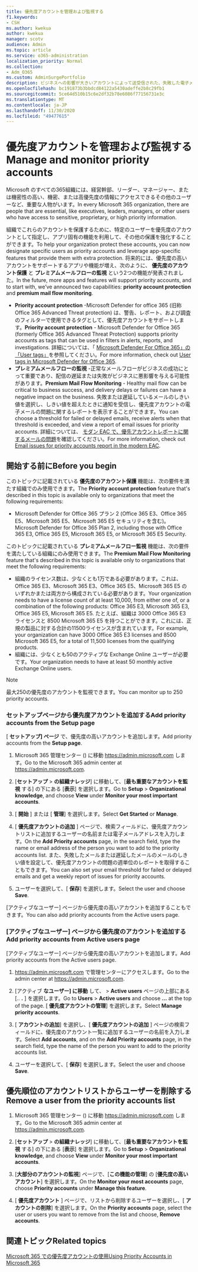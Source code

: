 ```yaml
---
title: 優先度アカウントを管理および監視する
f1.keywords:
- CSH
ms.author: kwekua
author: kwekua
manager: scotv
audience: Admin
ms.topic: article
ms.service: o365-administration
localization_priority: Normal
ms.collection:
- Adm_O365
ms.custom: AdminSurgePortfolio
description: ビジネスへの影響が大きいアカウントによって送受信された、失敗した電子メールメッセージと遅延した電子メールメッセージを監視します。
ms.openlocfilehash: bc191873b3bbdcd84122a5430adeffe2b8c29fb1
ms.sourcegitcommit: 5ce64d510b15c6e2df32b78e6086f77156731e3c
ms.translationtype: MT
ms.contentlocale: ja-JP
ms.lasthandoff: 11/30/2020
ms.locfileid: "49477615"
---
```

# <a name="manage-and-monitor-priority-accounts"></a><span data-ttu-id="af6f0-103">優先度アカウントを管理および監視する</span><span class="sxs-lookup"><span data-stu-id="af6f0-103">Manage and monitor priority accounts</span></span>

<span data-ttu-id="af6f0-104">Microsoft のすべての365組織には、経営幹部、リーダー、マネージャー、または機密性の高い、機密、または高優先度の情報にアクセスできるその他のユーザーなど、重要な人物がいます。</span><span class="sxs-lookup"><span data-stu-id="af6f0-104">In every Microsoft 365 organization, there are people that are essential, like executives, leaders, managers, or other users who have access to sensitive, proprietary, or high priority information.</span></span>

<span data-ttu-id="af6f0-105">組織でこれらのアカウントを保護するために、特定のユーザーを優先度のアカウントとして指定し、アプリ固有の機能を利用して、その他の保護を強化することができます。</span><span class="sxs-lookup"><span data-stu-id="af6f0-105">To help your organization protect these accounts, you can now designate specific users as priority accounts and leverage app-specific features that provide them with extra protection.</span></span> <span data-ttu-id="af6f0-106">将来的には、優先度の高いアカウントをサポートするアプリや機能が増え、次のように、 **優先度のアカウント保護** と **プレミアムメールフローの監視** という2つの機能が発表されました。</span><span class="sxs-lookup"><span data-stu-id="af6f0-106">In the future, more apps and features will support priority accounts, and to start with, we’ve announced two capabilities: **priority account protection** and **premium mail flow monitoring**.</span></span>

- <span data-ttu-id="af6f0-107">**Priority account protection** -Microsoft Defender for office 365 (旧称 Office 365 Advanced Threat protection) は、警告、レポート、および調査のフィルターで使用できるタグとして、優先度アカウントをサポートします。</span><span class="sxs-lookup"><span data-stu-id="af6f0-107">**Priority account protection** - Microsoft Defender for Office 365 (formerly Office 365 Advanced Threat Protection) supports priority accounts as tags that can be used in filters in alerts, reports, and investigations.</span></span> <span data-ttu-id="af6f0-108">詳細については、「 [Microsoft Defender For Office 365」の「User tags」](https://docs.microsoft.com/microsoft-365/security/office-365-security/user-tags?view=o365-worldwide)を参照してください。</span><span class="sxs-lookup"><span data-stu-id="af6f0-108">For more information, check out [User tags in Microsoft Defender for Office 365](https://docs.microsoft.com/microsoft-365/security/office-365-security/user-tags?view=o365-worldwide).</span></span>
- <span data-ttu-id="af6f0-109">**プレミアムメールフローの監視** -正常なメールフローがビジネスの成功にとって重要であり、配信の遅延または失敗がビジネスに悪影響を与える可能性があります。</span><span class="sxs-lookup"><span data-stu-id="af6f0-109">**Premium Mail Flow Monitoring** - Healthy mail flow can be critical to business success, and delivery delays or failures can have a negative impact on the business.</span></span> <span data-ttu-id="af6f0-110">失敗または遅延しているメールのしきい値を選択し、しきい値を超えたときに通知を受信し、優先度アカウントの電子メールの問題に関するレポートを表示することができます。</span><span class="sxs-lookup"><span data-stu-id="af6f0-110">You can choose a threshold for failed or delayed emails, receive alerts when that threshold is exceeded, and view a report of email issues for priority accounts.</span></span> <span data-ttu-id="af6f0-111">詳細については、 [モダン EAC で、優先アカウントレポートに関するメールの問題](https://docs.microsoft.com/exchange/monitoring/mail-flow-reports/mfr-email-issues-for-priority-accounts-report)を確認してください。</span><span class="sxs-lookup"><span data-stu-id="af6f0-111">For more information, check out [Email issues for priority accounts report in the modern EAC](https://docs.microsoft.com/exchange/monitoring/mail-flow-reports/mfr-email-issues-for-priority-accounts-report).</span></span>

## <a name="before-you-begin"></a><span data-ttu-id="af6f0-112">開始する前に</span><span class="sxs-lookup"><span data-stu-id="af6f0-112">Before you begin</span></span>

<span data-ttu-id="af6f0-113">このトピックに記載されている **優先度のアカウント保護** 機能は、次の要件を満たす組織でのみ使用できます。</span><span class="sxs-lookup"><span data-stu-id="af6f0-113">The **Priority account protection** feature that's described in this topic is available only to organizations that meet the following requirements:</span></span>

- <span data-ttu-id="af6f0-114">Microsoft Defender for Office 365 プラン 2 (Office 365 E3、Office 365 E5、Microsoft 365 E5、Microsoft 365 E5 セキュリティを含む)。</span><span class="sxs-lookup"><span data-stu-id="af6f0-114">Microsoft Defender for Office 365 Plan 2, including those with Office 365 E3, Office 365 E5, Microsoft 365 E5, or Microsoft 365 E5 Security.</span></span>

<span data-ttu-id="af6f0-115">このトピックに記載されている **プレミアムメールフロー監視** 機能は、次の要件を満たしている組織にのみ使用できます。</span><span class="sxs-lookup"><span data-stu-id="af6f0-115">The **Premium Mail Flow Monitoring** feature that's described in this topic is available only to organizations that meet the following requirements:</span></span>

- <span data-ttu-id="af6f0-116">組織のライセンス数は、少なくとも1万である必要があります。これは、Office 365 E3、Microsoft 365 E3、Office 365 E5、Microsoft 365 E5 のいずれかまたは両方から構成されている必要があります。</span><span class="sxs-lookup"><span data-stu-id="af6f0-116">Your organization needs to have a license count of at least 10,000, from either one of, or a combination of the following products: Office 365 E3, Microsoft 365 E3, Office 365 E5, Microsoft 365 E5.</span></span> <span data-ttu-id="af6f0-117">たとえば、組織は 3000 Office 365 E3 ライセンスと 8500 Microsoft 365 E5 を持つことができます。これには、正規の製品に対する合計の11500ライセンスが含まれています。</span><span class="sxs-lookup"><span data-stu-id="af6f0-117">For example, your organization can have 3000 Office 365 E3 licenses and 8500 Microsoft 365 E5, for a total of 11,500 licenses from the qualifying products.</span></span>
- <span data-ttu-id="af6f0-118">組織には、少なくとも50のアクティブな Exchange Online ユーザーが必要です。</span><span class="sxs-lookup"><span data-stu-id="af6f0-118">Your organization needs to have at least 50 monthly active Exchange Online users.</span></span>

> [!NOTE]
> <span data-ttu-id="af6f0-119">最大250の優先度のアカウントを監視できます。</span><span class="sxs-lookup"><span data-stu-id="af6f0-119">You can monitor up to 250 priority accounts.</span></span>

### <a name="add-priority-accounts-from-the-setup-page"></a><span data-ttu-id="af6f0-120">セットアップページから優先度アカウントを追加する</span><span class="sxs-lookup"><span data-stu-id="af6f0-120">Add priority accounts from the Setup page</span></span>

<span data-ttu-id="af6f0-121">[ **セットアップ] ページ** で、優先度の高いアカウントを追加します。</span><span class="sxs-lookup"><span data-stu-id="af6f0-121">Add priority accounts from the **Setup page**.</span></span>

1. <span data-ttu-id="af6f0-122">Microsoft 365 管理センター () に移動 <a href="https://go.microsoft.com/fwlink/p/?linkid=2024339" target="_blank">https://admin.microsoft.com</a> します。</span><span class="sxs-lookup"><span data-stu-id="af6f0-122">Go to the Microsoft 365 admin center at <a href="https://go.microsoft.com/fwlink/p/?linkid=2024339" target="_blank">https://admin.microsoft.com</a>.</span></span>

2. <span data-ttu-id="af6f0-123">[**セットアップ**  >  **の組織ナレッジ**] に移動して、[**最も重要なアカウントを監視** する] の下にある [**表示**] を選択します。</span><span class="sxs-lookup"><span data-stu-id="af6f0-123">Go to **Setup** > **Organizational knowledge**, and choose **View** under **Monitor your most important accounts**.</span></span>

3. <span data-ttu-id="af6f0-124">[ **開始** ] または [ **管理**] を選択します。</span><span class="sxs-lookup"><span data-stu-id="af6f0-124">Select **Get Started** or **Manage**.</span></span>

4. <span data-ttu-id="af6f0-125">[ **優先度アカウントの追加** ] ページで、検索フィールドに、優先度アカウントリストに追加するユーザーの名前または電子メールアドレスを入力します。</span><span class="sxs-lookup"><span data-stu-id="af6f0-125">On the **Add Priority accounts** page, in the search field, type the name or email address of the person you want to add to the priority accounts list.</span></span> <span data-ttu-id="af6f0-126">また、失敗したメールまたは遅延したメールのメールのしきい値を設定して、優先度アカウントの問題の週単位のレポートを取得することもできます。</span><span class="sxs-lookup"><span data-stu-id="af6f0-126">You can also set your email threshold for failed or delayed emails and get a weekly report of issues for priority accounts.</span></span>

5. <span data-ttu-id="af6f0-127">ユーザーを選択して、[ **保存**] を選択します。</span><span class="sxs-lookup"><span data-stu-id="af6f0-127">Select the user and choose **Save**.</span></span>

<span data-ttu-id="af6f0-128">[アクティブなユーザー] ページから優先度の高いアカウントを追加することもできます。</span><span class="sxs-lookup"><span data-stu-id="af6f0-128">You can also add priority accounts from the Active users page.</span></span>

### <a name="add-priority-accounts-from-active-users-page"></a><span data-ttu-id="af6f0-129">[アクティブなユーザー] ページから優先度のアカウントを追加する</span><span class="sxs-lookup"><span data-stu-id="af6f0-129">Add priority accounts from Active users page</span></span>

<span data-ttu-id="af6f0-130">[アクティブなユーザー] ページから優先度の高いアカウントを追加します。</span><span class="sxs-lookup"><span data-stu-id="af6f0-130">Add priority accounts from the Active users page.</span></span>

1. <span data-ttu-id="af6f0-131"><a href="https://go.microsoft.com/fwlink/p/?linkid=2024339" target="_blank">https://admin.microsoft.com</a> で管理センターにアクセスします。</span><span class="sxs-lookup"><span data-stu-id="af6f0-131">Go to the admin center at <a href="https://go.microsoft.com/fwlink/p/?linkid=2024339" target="_blank">https://admin.microsoft.com</a>.</span></span>

2. <span data-ttu-id="af6f0-132">[アクティブ **なユーザー] に移動** して、  >  **Active users** ページの上部にある [.. **.** ] を選択します。</span><span class="sxs-lookup"><span data-stu-id="af6f0-132">Go to **Users** > **Active users** and choose **...** at the top of the page.</span></span> <span data-ttu-id="af6f0-133">[ **優先度アカウントの管理**] を選択します。</span><span class="sxs-lookup"><span data-stu-id="af6f0-133">Select **Manage priority accounts**.</span></span>

3. <span data-ttu-id="af6f0-134">[ **アカウントの追加**] を選択し、[ **優先度アカウントの追加** ] ページの検索フィールドに、優先度のアカウント一覧に追加するユーザーの名前を入力します。</span><span class="sxs-lookup"><span data-stu-id="af6f0-134">Select **Add accounts**, and on the **Add Priority accounts** page, in the search field, type the name of the person you want to add to the priority accounts list.</span></span>

4. <span data-ttu-id="af6f0-135">ユーザーを選択して、[ **保存**] を選択します。</span><span class="sxs-lookup"><span data-stu-id="af6f0-135">Select the user and choose **Save**.</span></span>

## <a name="remove-a-user-from-the-priority-accounts-list"></a><span data-ttu-id="af6f0-136">優先順位のアカウントリストからユーザーを削除する</span><span class="sxs-lookup"><span data-stu-id="af6f0-136">Remove a user from the priority accounts list</span></span>

1. <span data-ttu-id="af6f0-137">Microsoft 365 管理センター () に移動 <a href="https://go.microsoft.com/fwlink/p/?linkid=2024339" target="_blank">https://admin.microsoft.com</a> します。</span><span class="sxs-lookup"><span data-stu-id="af6f0-137">Go to the Microsoft 365 admin center at <a href="https://go.microsoft.com/fwlink/p/?linkid=2024339" target="_blank">https://admin.microsoft.com</a>.</span></span>

2. <span data-ttu-id="af6f0-138">[**セットアップ**  >  **の組織ナレッジ**] に移動して、[**最も重要なアカウントを監視** する] の下にある [**表示**] を選択します。</span><span class="sxs-lookup"><span data-stu-id="af6f0-138">Go to **Setup** > **Organizational knowledge**, and choose **View** under **Monitor your most important accounts**.</span></span>

3. <span data-ttu-id="af6f0-139">[**大部分のアカウントの監視**] ページで、[**この機能の管理**] の [**優先度の高いアカウント**] を選択します。</span><span class="sxs-lookup"><span data-stu-id="af6f0-139">On the **Monitor your most accounts** page, choose **Priority accounts** under **Manage this feature**.</span></span>

4. <span data-ttu-id="af6f0-140">[ **優先度アカウント** ] ページで、リストから削除するユーザーを選択し、[ **アカウントの削除**] を選択します。</span><span class="sxs-lookup"><span data-stu-id="af6f0-140">On the **Priority accounts** page, select the user or users you want to remove from the list and choose, **Remove accounts**.</span></span>

## <a name="related-topics"></a><span data-ttu-id="af6f0-141">関連トピック</span><span class="sxs-lookup"><span data-stu-id="af6f0-141">Related topics</span></span>

[<span data-ttu-id="af6f0-142">Microsoft 365 での優先度アカウントの使用</span><span class="sxs-lookup"><span data-stu-id="af6f0-142">Using Priority Accounts in Microsoft 365</span></span>](https://techcommunity.microsoft.com/t5/microsoft-365-blog/using-priority-accounts-in-microsoft-365/ba-p/1873314)
